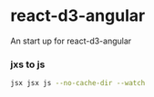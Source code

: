 # react-d3-angular

An start up for react-d3-angular

### jxs to js
```bash
jsx jsx js --no-cache-dir --watch
```
